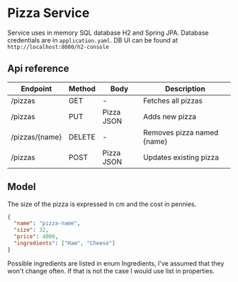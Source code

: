 # Pizza Service

Service uses in memory SQL database H2 and Spring JPA.
Database credentials are in `application.yaml`.
DB UI can be found at `http://localhost:8080/h2-console`
## Api reference

| Endpoint       | Method | Body       | Description                |
|----------------|--------|------------|----------------------------|
| /pizzas        | GET    | -          | Fetches all pizzas         |
| /pizzas        | PUT    | Pizza JSON | Adds new pizza             |
| /pizzas/{name} | DELETE | -          | Removes pizza named {name} |
| /pizzas        | POST   | Pizza JSON | Updates existing pizza     |

## Model
The size of the pizza is expressed in cm and the cost in pennies.
```json
{
  "name": "pizza-name",
  "size": 32,
  "price": 4000,
  "ingredients": ["Ham", "Cheese"]
}

```
Possible ingredients are listed in enum Ingredients,  I've assumed that they
won't change often. If that is not the case I would use list in properties.